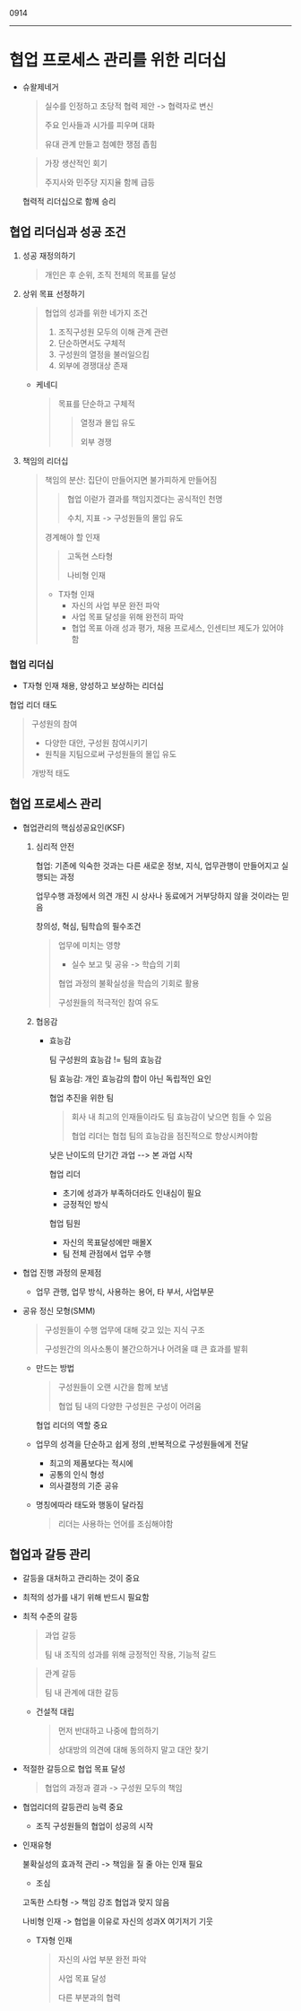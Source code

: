 0914

-------------

# 협업 프로세스 관리를 위한 리더십

- 슈왈제네거

  > 실수를 인정하고 초당적 협력 제안 -> 협력자로 변신
  >
  > 주요 인사들과 시가를 피우며 대화
  >
  > 유대 관계 만들고 첨예한 쟁점 좁힘

  > 가장 생산적인 회기
  >
  > 주지사와 민주당 지지율 함께 급등

  협력적 리더십으로 함께 승리

## 협업 리더십과 성공 조건

1. 성공 재정의하기

   > 개인은 후 순위, 조직 전체의 목표를 달성

2. 상위 목표 선정하기

   > 협업의 성과를 위한 네가지 조건
   >
   > 1. 조직구성원 모두의 이해 관계 관련
   > 2. 단순하면서도 구체적
   > 3. 구성원의 열정을 불러일으킴
   > 4. 외부에 경쟁대상 존재

   - 케네디

     > 목표를 단순하고 구체적
     >
     > > 열정과 몰입 유도
     > >
     > > 외부 경쟁

3. 책임의 리더십

   > 책임의 분산: 집단이 만들어지면 불가피하게 만들어짐
   >
   > > 협업 이럳가 결과를 책임지겠다는 공식적인 천명
   > >
   > > 수치, 지표 -> 구성원들의 몰입 유도
   >
   > 경계해야 할 인재
   >
   > > 고독현 스타형
   > >
   > > 나비형 인재
   >
   > - T자형 인재
   >   - 자신의 사업 부문 완전 파악
   >   - 사업 목표 달성을 위해 완전히 파악
   >   - 협업 목표 아래 성과 평가, 채용 프로세스, 인센티브 제도가 있어야 함

### 협업 리더십

- T자형 인재 채용, 양성하고 보상하는 리더십

협업 리더 태도

> 구성원의 참여
>
> - 다양한 대안, 구성원 참여시키기
> - 원칙을 지팀으로써 구성원들의 몰입 유도
>
> 개방적 태도

## 협업 프로세스 관리

- 협업관리의 핵심성공요인(KSF)

  1. 심리적 안전

     협업: 기존에 익숙한 것과는 다른 새로운 정보, 지식, 업무관행이 만들어지고 실행되는 과정

     업무수행 과정에서 의견 개진 시 상사나 동료에거 거부당하지 않을 것이라는 믿음

     창의성, 혁심, 팀학습의 필수조건

     > 업무에 미치는 영향
     >
     > - 실수 보고 및 공유 -> 학습의 기회
     >
     > 협업 과정의 불확실성을 학습의 기회로 활용
     >
     > 구성원들의 적극적인 참여 유도

  2. 협응감

     - 효능감

       팀 구성원의 효능감 != 팀의 효능감

       팀 효능감: 개인 효능감의 합이 아닌 독립적인 요인

       협업 추진을 위한 팀

       > 회사 내 최고의 인재들이라도 팀 효능감이 낮으면 힘들 수 있음
       >
       > 협업 리더는 협첩 팀의 효능감을 점진적으로 향상시켜야함

       낮은 난이도의 단기간 과업 --> 본 과업 시작

       협업 리더

       - 초기에 성과가 부족하더라도 인내심이 필요
       - 긍정적인 방식

       협업 팀원

       - 자신의 목표달성에만 매몰X
       - 팀 전체 관점에서 업무 수행

- 협업 진행 과정의 문제점

  - 업무 관행, 업무 방식, 사용하는 용어, 타 부서, 사업부문

- 공유 정신 모형(SMM)

  > 구성원들이 수행 업무에 대해 갖고 있는 지식 구조
  >
  > 구성원간의 의사소통이 불간으하거나 어려울 떄 큰 효과를 발휘

  - 만드는 방법

    > 구성원들이 오랜 시간을 함께 보냄
    >
    > 협업 팀 내의 다양한 구성원은 구성이 어려움

    협업 리더의 역할 중요

  - 업무의 성격을 단순하고 쉽게 정의 ,반복적으로 구성원들에게 전달

    - 최고의 제품보다는 적시에
    - 공통의 인식 형성
    - 의사결정의 기준 공유

  - 명칭에따라 태도와 행동이 달라짐

    > 리더는 사용하는 언어를 조심해야함

## 협업과 갈등 관리

- 갈등을 대처하고 관리하는 것이 중요

- 최적의 성가를 내기 위해 반드시 필요함

- 최적 수준의 갈등

  > 과업 갈등
  >
  > 팀 내 조직의 성과를 위해 긍정적인 작용, 기능적 갈드

  > 관계 갈등
  >
  > 팀 내 관계에 대한 갈등

  - 건설적 대립

    > 먼저 반대하고 나중에 합의하기
    >
    > 상대방의 의견에 대해 동의하지 말고 대안 찾기

- 적절한 갈등으로 협업 목표 달성

  > 협업의 과정과 결과 -> 구성원 모두의 책임

- 협업리더의 갈등관리 능력 중요

  - 조직 구성원들의 협업이 성공의 시작

- 인재유형

  불확실성의 효과적 관리 -> 책임을 질 줄 아는 인재 필요

  - 조심

  고독한 스타형 -> 책임 강조 협업과 맞지 않음

  나비형 인재 -> 협업을 이유로 자신의 성과X 여기저기 기웃

  - T자형 인재

    > 자신의 사업 부분 완전 파악
    >
    > 사업 목표 달성
    >
    > 다른 부분과의 협력
